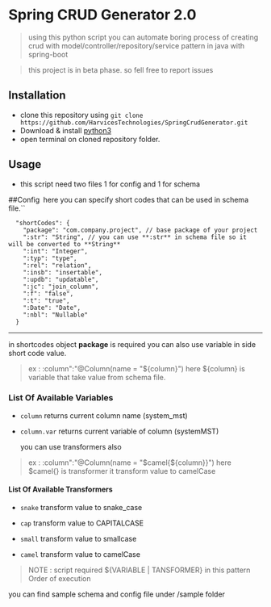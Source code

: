 # Spring CRUD Generator 2.0

> using this python script you can automate boring process of creating crud with model/controller/repository/service pattern in java with spring-boot

> this project is in beta phase. so fell free to report issues

## Installation
- clone this repository using `git clone https://github.com/HarvicesTechnologies/SpringCrudGenerator.git`
- Download & install  [python3](htttp://www.python.org/downloads/ "python3")
- open terminal on cloned repository folder.

## Usage
- this script need two files 1 for config and 1 for schema

##Config``
``here you can specify short codes that can be used in schema file.``


      "shortCodes": {
        "package": "com.company.project", // base package of your project
        ":str": "String", // you can use **:str** in schema file so it will be converted to **String**
        ":int": "Integer",
        ":typ": "type",
        ":rel": "relation",
        ":insb": "insertable",
        ":updb": "updatable",
        ":jc": "join_column",
        ":f": "false",
        ":t": "true",
        ":Date": "Date",
        ":nbl": "Nullable"
      }

------------


  in  shortcodes object **package** is required
  you can also use variable in side short code value.
>   ex :    :column":"@Column(name = \"${column}\")
  here ${column} is variable that take value from schema file.
>

### List Of Available Variables
- `column` returns current column name (system_mst)

- `column.var` returns current variable of column (systemMST)

  you can use transformers also
>   ex :   :column":"@Column(name = \"$camel{${column}}\")
  here $camel{} is transformer it transform value to camelCase

#### List Of Available Transformers
- `snake` transform value to snake_case

- `cap` transform value to CAPITALCASE

- `small` transform value to smallcase

- `camel`  transform value to camelCase
 
>  NOTE : script required ${VARIABLE | TANSFORMER} in this pattern
Order of execution
  
  you can find sample schema and config file under /sample folder